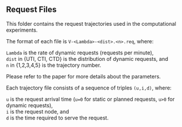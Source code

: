## Request Files

This folder contains the request trajectories used in the computational experiments.

The format of each file is `V-<Lambda>-<dist>.<n>.req`, where:

`Lambda` is the rate of dynamic requests (requests per minute),\
`dist` in {UTI, CTI, CTD} is the distribution of dynamic requests, and\
`n` in {1,2,3,4,5} is the trajectory number.

Please refer to the paper for more details about the parameters.

Each trajectory file consists of a sequence of triples `(u,i,d)`, where:

`u` is the request arrival time (`u=0` for static or planned requests, `u>0` for dynamic requests),\
`i` is the request node, and\
`d` is the time required to serve the request.
